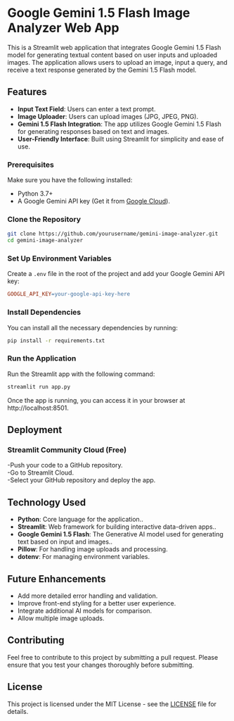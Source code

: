 # Google Gemini 1.5 Flash Image Analyzer Web App

This is a Streamlit web application that integrates Google Gemini 1.5 Flash model for generating textual content based on user inputs and uploaded images. The application allows users to upload an image, input a query, and receive a text response generated by the Gemini 1.5 Flash model.

## Features

- **Input Text Field**: Users can enter a text prompt.
- **Image Uploader**: Users can upload images (JPG, JPEG, PNG).
- **Gemini 1.5 Flash Integration**: The app utilizes Google Gemini 1.5 Flash for generating responses based on text and images.
- **User-Friendly Interface**: Built using Streamlit for simplicity and ease of use.

### Prerequisites

Make sure you have the following installed:

- Python 3.7+
- A Google Gemini API key (Get it from [Google Cloud](https://cloud.google.com/)).

### Clone the Repository

```bash
git clone https://github.com/yourusername/gemini-image-analyzer.git
cd gemini-image-analyzer
```

### Set Up Environment Variables
Create a `.env` file in the root of the project and add your Google Gemini API key:

```makefile
GOOGLE_API_KEY=your-google-api-key-here
```

### Install Dependencies
You can install all the necessary dependencies by running:

```bash
pip install -r requirements.txt
```

### Run the Application
Run the Streamlit app with the following command:

```bash
streamlit run app.py
```

Once the app is running, you can access it in your browser at http://localhost:8501.

## Deployment
### Streamlit Community Cloud (Free)
-Push your code to a GitHub repository.  
-Go to Streamlit Cloud.  
-Select your GitHub repository and deploy the app.  

## Technology Used  

- **Python**: Core language for the application..
- **Streamlit**: Web framework for building interactive data-driven apps..
- **Google Gemini 1.5 Flash**: The Generative AI model used for generating text based on input and images..
- **Pillow**: For handling image uploads and processing.
- **dotenv**: For managing environment variables.

## Future Enhancements

- Add more detailed error handling and validation.
- Improve front-end styling for a better user experience.
- Integrate additional AI models for comparison.
- Allow multiple image uploads.

## Contributing

Feel free to contribute to this project by submitting a pull request. Please ensure that you test your changes thoroughly before submitting.

## License
This project is licensed under the MIT License - see the [LICENSE](LICENSE) file for details.